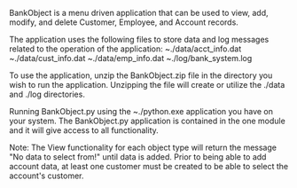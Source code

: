 BankObject is a menu driven application that can be used to view, add, modify, and delete Customer, Employee, and Account records.

The application uses the following files to store data and log messages related to the operation of the application:
~./data/acct_info.dat
~./data/cust_info.dat
~./data/emp_info.dat
~./log/bank_system.log

To use the application, unzip the BankObject.zip file in the directory you wish to run the application.
Unzipping the file will create or utilize the ./data and ./log directories.

Running BankObject.py using the ~./python.exe application you have on your system.
The BankObject.py application is contained in the one module and it will give access to all functionality.

Note:  The View functionality for each object type will return the message "No data to select from!" until data is added.
       Prior to being able to add account data, at least one customer must be created to be able to select the account's customer.
